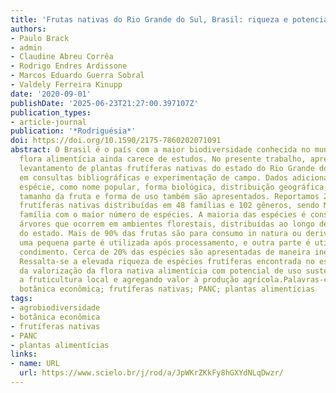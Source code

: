 ```yaml
---
title: 'Frutas nativas do Rio Grande do Sul, Brasil: riqueza e potencial alimentício'
authors:
- Paulo Brack
- admin
- Claudine Abreu Corrêa
- Rodrigo Endres Ardissone
- Marcos Eduardo Guerra Sobral
- Valdely Ferreira Kinupp
date: '2020-09-01'
publishDate: '2025-06-23T21:27:00.397107Z'
publication_types:
- article-journal
publication: '*Rodriguésia*'
doi: https://doi.org/10.1590/2175-7860202071091
abstract: O Brasil é o país com a maior biodiversidade conhecida no mundo, mas sua
  flora alimentícia ainda carece de estudos. No presente trabalho, apresentamos um
  levantamento de plantas frutíferas nativas do estado do Rio Grande do Sul com base
  em consultas bibliográficas e experimentação de campo. Dados adicionais de cada
  espécie, como nome popular, forma biológica, distribuição geográfica, hábitat, fenologia,
  tamanho da fruta e forma de uso também são apresentados. Reportamos 213 espécies
  frutíferas nativas distribuídas em 48 famílias e 102 gêneros, sendo Myrtaceae a
  família com o maior número de espécies. A maioria das espécies é constituída por
  árvores que ocorrem em ambientes florestais, distribuídas ao longo de todo território
  do estado. Mais de 90% das frutas são para consumo in natura ou derivados, enquanto
  uma pequena parte é utilizada após processamento, e outra parte é utilizada como
  condimento. Cerca de 20% das espécies são apresentadas de maneira inédita como frutíferas.
  Ressalta-se a elevada riqueza de espécies frutíferas encontrada no estado e a importância
  da valorização da flora nativa alimentícia com potencial de uso sustentável, incrementando
  a fruticultura local e agregando valor à produção agrícola.Palavras-chave:agrobiodiversidade;
  botânica econômica; frutíferas nativas; PANC; plantas alimentícias
tags:
- agrobiodiversidade
- botânica econômica
- frutíferas nativas
- PANC
- plantas alimentícias
links:
- name: URL
  url: https://www.scielo.br/j/rod/a/JpWKrZKkFy8hGXYdNLqDwzr/
---
```

